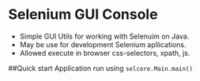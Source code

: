 # Selenium GUI Console

- Simple GUI Utils for working with Selenuim on Java. 
- May be use for development Selenium apllications.
- Allowed execute in browser css-selectors, xpath, js.

##Quick start
Application run using `selcore.Main.main()`
